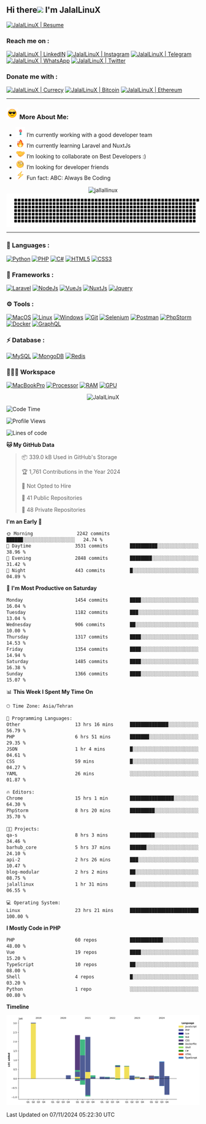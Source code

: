 ## Hi there<img src="https://media.giphy.com/media/hvRJCLFzcasrR4ia7z/giphy.gif" width="25px"> I'm JalalLinuX

[![JalalLinuX | Resume](https://img.shields.io/badge/Resume-86263c?style=for-the-badge)](https://flowcv.com/resume/ktdclmbp79)

### Reach me on :

[![JalalLinuX | LinkedIN](https://img.shields.io/badge/LinkedIn-0077B5?style=for-the-badge&logo=linkedin&logoColor=white)](https://www.linkedin.com/in/jalallinux)
[![JalalLinuX | Instagram](https://img.shields.io/badge/Instagram-E4405F?style=for-the-badge&logo=instagram&logoColor=white)](https://www.instagram.com/jalallinux_)
[![JalalLinuX | Telegram](https://img.shields.io/badge/Telegram-2CA5E0?style=for-the-badge&logo=telegram&logoColor=white)](https://t.me/jalallinux)
[![JalalLinuX | WhatsApp](https://img.shields.io/badge/WhatsApp-25D366?style=for-the-badge&logo=whatsapp&logoColor=white)](https://wa.me/+989177876563)
[![JalalLinuX | Twitter](https://img.shields.io/badge/Twitter-1DA1F2?style=for-the-badge&logo=twitter&logoColor=white)](https://twitter.com/jalallinux)

### Donate me with :

[![JalalLinuX | Currecy](https://img.shields.io/badge/Currecy-000000?style=for-the-badge&logo=paypal&logoColor=white)](https://reymit.ir/jalallinux)
[![JalalLinuX | Bitcoin](https://img.shields.io/badge/Bitcoin-000000?style=for-the-badge&logo=bitcoin&logoColor=white)](https://camo.githubusercontent.com/3c0b59d28e046937e9523bbae05a7af975aa78c12ec981820e6bbd83858a26d2/68747470733a2f2f7777772e626974636f696e7172636f64656d616b65722e636f6d2f6170692f3f7374796c653d626974636f696e26616464726573733d62633171307976336d386b6d677033717130646e6a3436636871633530743363676d793630357a727372)
[![JalalLinuX | Ethereum](https://img.shields.io/badge/Ethereum-000000?style=for-the-badge&logo=ethereum&logoColor=white)](https://camo.githubusercontent.com/0cd8d8fcbaa796b426f1e56b8905d181691ffd80763b8565acc69e70b3d7d0ae/68747470733a2f2f7777772e626974636f696e7172636f64656d616b65722e636f6d2f6170692f3f7374796c653d657468657265756d26616464726573733d307839373237466544304443393363354130653931356264383644613146306544304131433332463943)

---

### <img src="assets/images/emoji/smiling-face-with-sunglasses-1.gif" width="30px"> More About Me:

- <img src="assets/images/emoji/Dart_WIN-1.gif" width="25px"> I’m currently working with a good developer team
- <img src="assets/images/emoji/fire-1.gif" width="25px"> I’m currently learning Laravel and NuxtJs
- <img src="assets/images/emoji/Handshake.gif" width="25px"> I’m looking to collaborate on Best Developers :)
- <img src="assets/images/emoji/face-with-monocle.gif" width="25px"> I’m looking for developer friends
- <img src="assets/images/emoji/High-Voltage.gif" width="25px"> Fun fact: ABC: Always Be Coding

<p align="center">
<img align="center" src="http://github-profile-summary-cards.vercel.app/api/cards/profile-details?username=jalallinux&theme=github_dark" alt="jallallinux" />
<img align="center" src="https://raw.githubusercontent.com/jalallinux/jalallinux/master/gitartwork.svg" alt="JalalLinuX" />
</p>

---

### 🔨 Languages :

[![Python](https://img.shields.io/badge/Javascript%20ES-FCC624?style=for-the-badge&logo=javascript&logoColor=black)](https://www.javascript.com/)
[![PHP](https://img.shields.io/badge/PHP-777BB4?style=for-the-badge&logo=php&logoColor=white)](https://www.php.net/)
[![C#](https://img.shields.io/badge/CSharp-ac3caa?style=for-the-badge&logo=c-sharp&logoColor=white)](#)
[![HTML5](https://img.shields.io/badge/HTML5-E34F26?style=for-the-badge&logo=html5&logoColor=white)](https://html.com/html5/)
[![CSS3](https://img.shields.io/badge/CSS3-1572B6?style=for-the-badge&logo=css3&logoColor=white)](https://css-tricks.com/)

### 🚀 Frameworks :

[![Laravel](https://img.shields.io/badge/Laravel-FF2D20?style=for-the-badge&logo=laravel&logoColor=white)](https://laravel.com/)
[![NodeJs](https://img.shields.io/badge/NodeJs-4EA94B?style=for-the-badge&logo=node-dot-js&logoColor=white)](https://nodejs.org/)
[![VueJs](https://img.shields.io/badge/Vue.js-35495E?style=for-the-badge&logo=vue-dot-js&logoColor=4FC08D)](https://vuejs.org/)
[![NuxtJs](https://img.shields.io/badge/Nuxt.js-35495E?style=for-the-badge&logo=nuxt-dot-js&logoColor=4FC08D)](https://nuxtjs.org/)
[![Jquery](https://img.shields.io/badge/Vuetify-0769AD?style=for-the-badge&logo=vuetify&logoColor=white)](https://vuetifyjs.com/)

### ⚙️ Tools :

[![MacOS](https://img.shields.io/badge/macos-%23000000.svg?&style=for-the-badge&logo=Apple&logoColor=white)](https://www.apple.com/macos/)
[![Linux](https://img.shields.io/badge/Linux-FCC624?style=for-the-badge&logo=linux&logoColor=black)](https://www.linux.org/)
[![Windows](https://img.shields.io/badge/windows-3973b6?&style=for-the-badge&logo=Windows&logoColor=white)](https://www.microsoft.com/en-us/windows)
[![Git](https://img.shields.io/badge/Git-F05032?style=for-the-badge&logo=git&logoColor=white)](https://git-scm.com/)
[![Selenium](https://img.shields.io/badge/Selenium-43B02A?style=for-the-badge&logo=Selenium&logoColor=white)](https://www.selenium.dev/)
[![Postman](https://img.shields.io/badge/Postman-FF6C37?style=for-the-badge&logo=Postman&logoColor=white)](https://www.postman.com/)
[![PhpStorm](https://img.shields.io/badge/phpstorm-143?style=for-the-badge&logo=phpstorm&logoColor=black&color=darkorchid)](https://www.jetbrains.com/phpstorm/)
[![Docker](https://img.shields.io/badge/Docker-2CA5E0?style=for-the-badge&logo=docker&logoColor=white&#41)](https://www.docker.com/)
[![GraphQL](https://img.shields.io/badge/GraphQl-E10098?style=for-the-badge&logo=graphql&logoColor=white)](https://graphql.org/)

### ⚡ Database :

[![MySQL](https://img.shields.io/badge/MySQL-024F62?style=for-the-badge&logo=mysql&logoColor=white)](https://www.mysql.com/)
[![MongoDB](https://img.shields.io/badge/MongoDB-4EA94B?style=for-the-badge&logo=mongodb&logoColor=white)](https://www.mongodb.com/)
[![Redis](https://img.shields.io/badge/redis-CC0000.svg?&style=for-the-badge&logo=redis&logoColor=white)](https://redis.io/)

### 👨🏻‍💻 Workspace

[![MacBookPro](https://img.shields.io/badge/Apple-MacBook_Pro_2017-999999?style=for-the-badge&logo=apple&logoColor=white)](#)
[![Processor](https://img.shields.io/badge/Intel-Core_i7_7th-0071C5?style=for-the-badge&logo=intel&logoColor=white)](#)
[![RAM](https://img.shields.io/badge/RAM-16GB-%230071C5.svg?&style=for-the-badge&logoColor=white)](#)
[![GPU](https://img.shields.io/badge/AMD-Radeon_PRO_560_4GB-ED1C24?style=for-the-badge&logo=amd&logoColor=white)](#)

<p align="center">
<img src="https://github-readme-stats.vercel.app/api?username=jalallinux&show_icons=true&theme=default" alt="JalalLinuX" />
</p>

<!--START_SECTION:waka-->
![Code Time](http://img.shields.io/badge/Code%20Time-21%20hrs%206%20mins-blue)

![Profile Views](http://img.shields.io/badge/Profile%20Views-80-blue)

![Lines of code](https://img.shields.io/badge/From%20Hello%20World%20I%27ve%20Written-13.4%20million%20lines%20of%20code-blue)

**🐱 My GitHub Data** 

> 📦 339.0 kB Used in GitHub's Storage 
 > 
> 🏆 1,761 Contributions in the Year 2024
 > 
> 🚫 Not Opted to Hire
 > 
> 📜 41 Public Repositories 
 > 
> 🔑 48 Private Repositories 
 > 
**I'm an Early 🐤** 

```text
🌞 Morning                2242 commits        ██████░░░░░░░░░░░░░░░░░░░   24.74 % 
🌆 Daytime                3531 commits        ██████████░░░░░░░░░░░░░░░   38.96 % 
🌃 Evening                2848 commits        ████████░░░░░░░░░░░░░░░░░   31.42 % 
🌙 Night                  443 commits         █░░░░░░░░░░░░░░░░░░░░░░░░   04.89 % 
```
📅 **I'm Most Productive on Saturday** 

```text
Monday                   1454 commits        ████░░░░░░░░░░░░░░░░░░░░░   16.04 % 
Tuesday                  1182 commits        ███░░░░░░░░░░░░░░░░░░░░░░   13.04 % 
Wednesday                906 commits         ██░░░░░░░░░░░░░░░░░░░░░░░   10.00 % 
Thursday                 1317 commits        ████░░░░░░░░░░░░░░░░░░░░░   14.53 % 
Friday                   1354 commits        ████░░░░░░░░░░░░░░░░░░░░░   14.94 % 
Saturday                 1485 commits        ████░░░░░░░░░░░░░░░░░░░░░   16.38 % 
Sunday                   1366 commits        ████░░░░░░░░░░░░░░░░░░░░░   15.07 % 
```


📊 **This Week I Spent My Time On** 

```text
🕑︎ Time Zone: Asia/Tehran

💬 Programming Languages: 
Other                    13 hrs 16 mins      ██████████████░░░░░░░░░░░   56.79 % 
PHP                      6 hrs 51 mins       ███████░░░░░░░░░░░░░░░░░░   29.35 % 
JSON                     1 hr 4 mins         █░░░░░░░░░░░░░░░░░░░░░░░░   04.61 % 
CSS                      59 mins             █░░░░░░░░░░░░░░░░░░░░░░░░   04.27 % 
YAML                     26 mins             ░░░░░░░░░░░░░░░░░░░░░░░░░   01.87 % 

🔥 Editors: 
Chrome                   15 hrs 1 min        ████████████████░░░░░░░░░   64.30 % 
PhpStorm                 8 hrs 20 mins       █████████░░░░░░░░░░░░░░░░   35.70 % 

🐱‍💻 Projects: 
qa-s                     8 hrs 3 mins        █████████░░░░░░░░░░░░░░░░   34.46 % 
barhub_core              5 hrs 37 mins       ██████░░░░░░░░░░░░░░░░░░░   24.10 % 
api-2                    2 hrs 26 mins       ███░░░░░░░░░░░░░░░░░░░░░░   10.47 % 
blog-modular             2 hrs 2 mins        ██░░░░░░░░░░░░░░░░░░░░░░░   08.75 % 
jalallinux               1 hr 31 mins        ██░░░░░░░░░░░░░░░░░░░░░░░   06.55 % 

💻 Operating System: 
Linux                    23 hrs 21 mins      █████████████████████████   100.00 % 
```

**I Mostly Code in PHP** 

```text
PHP                      60 repos            ████████████░░░░░░░░░░░░░   48.00 % 
Vue                      19 repos            ████░░░░░░░░░░░░░░░░░░░░░   15.20 % 
TypeScript               10 repos            ██░░░░░░░░░░░░░░░░░░░░░░░   08.00 % 
Shell                    4 repos             █░░░░░░░░░░░░░░░░░░░░░░░░   03.20 % 
Python                   1 repo              ░░░░░░░░░░░░░░░░░░░░░░░░░   00.80 % 
```



**Timeline**

![Lines of Code chart](https://raw.githubusercontent.com/jalallinux/jalallinux/master/assets/bar_graph.png)


 Last Updated on 07/11/2024 05:22:30 UTC
<!--END_SECTION:waka-->
